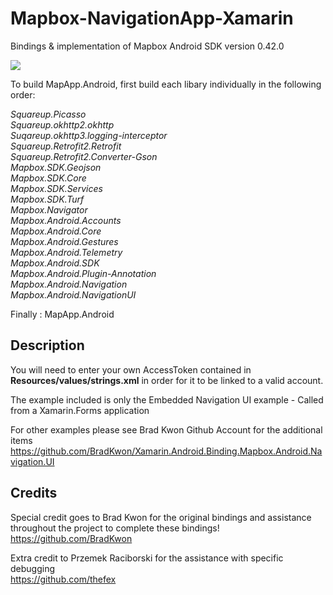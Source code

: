 # Mapbox-NavigationApp-Xamarin
Bindings &amp; implementation of Mapbox Android SDK version 0.42.0

<img src="https://docs.mapbox.com/help/demos/custom-markers-gl-js/mapbox-icon.png"></img>

To build MapApp.Android, first build each libary individually in the following order: </br>

<i>Squareup.Picasso</br>
Squareup.okhttp2.okhttp</br>
Suqareup.okhttp3.logging-interceptor</br>
Squareup.Retrofit2.Retrofit</br>
Squareup.Retrofit2.Converter-Gson</br>
Mapbox.SDK.Geojson</br>
Mapbox.SDK.Core</br>
Mapbox.SDK.Services</br>
Mapbox.SDK.Turf</br>
Mapbox.Navigator</br>
Mapbox.Android.Accounts</br>
Mapbox.Android.Core</br>
Mapbox.Android.Gestures</br>
Mapbox.Android.Telemetry</br>
Mapbox.Android.SDK</br>
Mapbox.Android.Plugin-Annotation</br>
Mapbox.Android.Navigation</br>
Mapbox.Android.NavigationUI</br></i>

Finally : MapApp.Android

<h2>Description</h2>

You will need to enter your own AccessToken contained in <b>Resources/values/strings.xml</b> in order for it to be linked to a valid account.

The example included is only the Embedded Navigation UI example - Called from a Xamarin.Forms application</br>

For other examples please see Brad Kwon Github Account for the additional items</br>
<a href="https://github.com/BradKwon/Xamarin.Android.Binding.Mapbox.Android.Navigation.UI">https://github.com/BradKwon/Xamarin.Android.Binding.Mapbox.Android.Navigation.UI</a>

<h2>Credits</h2>

Special credit goes to Brad Kwon for the original bindings and assistance throughout the project to complete these bindings!
<a href="https://github.com/BradKwon">https://github.com/BradKwon</a>

Extra credit to Przemek Raciborski for the assistance with specific debugging</br>
<a href="https://github.com/thefex">https://github.com/thefex</a>
